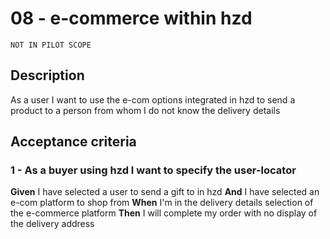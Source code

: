 # 08 - e-commerce within hzd

```
NOT IN PILOT SCOPE
```

## Description
As a user I want to use the e-com options integrated in hzd to send a product to a person from whom I do not know the delivery details

## Acceptance criteria

### 1 - As a buyer using hzd I want to specify the user-locator

**Given** I have selected a user to send a gift to in hzd 
**And** I have selected an e-com platform to shop from
**When** I'm in the delivery details selection of the e-commerce platform
**Then** I will complete my order with no display of the delivery address


